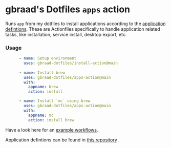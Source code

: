 gbraad's Dotfiles `apps` action
===============================

Runs `app` from my dotfiles to install applications according to the [application defintions](https://github.com/gbraad-dotfiles/applications). These are Actionfiles specifically to handle application related tasks, like installation, service install, desktop export, etc.

### Usage

```yaml
      - name: Setup environment
        uses: gbraad-dotfiles/install-action@main
        
      - name: Install brew
        uses: gbraad-dotfiles/apps-action@main
        with:
          appname: brew
          action: install

      - name: Install `mc` using brew
        uses: gbraad-dotfiles/apps-action@main
        with:
          appname: mc
          action: install brew
```

Have a look here for an [example workflows](https://github.com/gbraad-dotfiles/actions-test/blob/main/.github/workflows/test-apps.yml).

Application defintions can be found in [this repository](https://github.com/gbraad-dotfiles/applications/)
.
